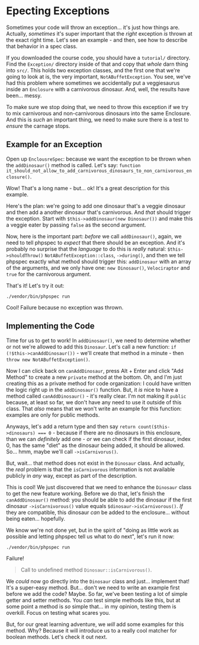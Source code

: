 # Epecting Exceptions

Sometimes your code will throw an exception... it's just how things are. Actually,
*sometimes* it's super important that the *right* exception *is* thrown at the
exact right time. Let's see an example - and then, see how to describe that behavior
in a spec class.

If you downloaded the course code, you should have a `tutorial/` directory. Find
the `Exception/` directory inside of that and copy that *whole* darn thing into `src/`.
This holds two exception classes, and the first one that we're going to look at
is, the very important, `NotABuffetException`. You see, we've had this problem
where sometimes we accidentally put a veggiesaurus inside an `Enclosure` with
a carnivorous dinosaur. And, well, the results have been... messy.

To make sure we stop doing that, we need to throw this exception if we try to mix
carnivorous and non-carnivorous dinosaurs into the same Enclosure. And this is
*such* an important thing, we need to make sure there is a test to *ensure*
the carnage stops.

## Example for an Exception

Open up `EnclousreSpec`: because we want the exception to be thrown when the `addDinosaur()`
method is called. Let's say:
`function it_should_not_allow_to_add_carnivorous_dinosaurs_to_non_carnivorous_enclosure()`.

Wow! That's a long name - but... ok! It's a great description for this example.

Here's the plan: we're going to add one dinosaur that's a veggie dinosaur and
then add a another dinosaur that's carnivorous. And *that* should trigger
the exception. Start with `$this->addDinosaur(new Dinosaur())` and make this a
veggie eater by passing `false` as the second argument.

Now, here is the important part: *before* we call `addDinosaur()`, again, we need
to tell phpspec to *expect* that there should be an exception. And it's probably
no surprise that the *language* to do this is *really* natural: `$this->shouldThrow()`
`NotABuffetException::class`, `->during()`, and then we tell phpspec exactly what
method should trigger this: `addDinosaur` with an array of the arguments, and we
only have one: `new Dinosaur()`, `Velociraptor` and `true` for the carnivorous argument.

That's it! Let's try it out:

```terminal
./vendor/bin/phpspec run
```

Cool! Failure because no exception was thrown.

## Implementing the Code

Time for us to get to work! In `addDinosaur()`, we need to determine whether or
not we're allowed to add this `Dinosaur`. Let's call a new function:
`if (!$this->canAddDinosaur())` - we'll create that method in a minute - then
`throw new NotABuffetException()`.

Now I can click back on `canAddDinosaur`, press Alt + Enter and click "Add Method"
to create a new `private` method at the bottom. Oh, and I'm just creating this as a
private method for code organization: I could have written the logic right up
in the `addDinosaur()` function. But, it *is* nice to have a method called 
`canAddDinosaur()` - it's really clear. I'm not making it `public` because, at least
so far, we don't have any need to use it outside of this class. That *also* means
that we won't write an example for this function: examples are only for public methods.

Anyways, let's add a return type and then say
`return count($this->dinosaurs) === 0` - because if there are no dinosaurs in this
enclosure, than we can *definitely* add one - *or* we can check if the first dinosaur,
index 0, has the same "diet" as the dinosaur being added, it should be allowed. So...
hmm, maybe we'll call `->isCarnivorus()`.

But, wait... that method does not exist in the `Dinosaur` class. And actually,
the *real* problem is that the `isCarnivorous` information is not available publicly
in *any* way, except as part of the description.

This is cool! We just discovered that we need to enhance the `Dinosaur` class to
get the new feature working. Before we do that, let's finish the `canAddDinosaur()`
method: you should be able to add the dinosaur if the first dinosaur `->isCarnivorous()`
value equals `$dinosaur->isCarnivorous()`. *If* they are compatible, this dinosaur
*can* be added to the enclosure... without being eaten... hopefully.

We know we're not done yet, but in the spirit of "doing as little work as possible
and letting phpspec tell us what to do next", let's run it now:

```terminal-silent
./vendor/bin/phpspec run
```

Failure!

> Call to undefined method `Dinosaur::isCarnivorous()`.

We *could* now go directly into the `Dinosaur` class and just... implement that!
It's a super-easy method. But... don't we need to write an example first before we
add the code? Maybe. So far, we've been testing a lot of simple getter and setter
methods. You *can* test simple methods like this, but at some point a method is
*so* simple that... in my opinion, testing them is overkill. Focus on testing what
scares you.

But, for our great learning adventure, we *will* add some examples for this method.
Why? Because it will introduce us to a really cool matcher for boolean methods. Let's
check it out next.
